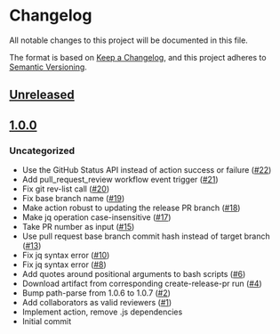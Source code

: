 # Changelog
All notable changes to this project will be documented in this file.

The format is based on [Keep a Changelog](https://keepachangelog.com/en/1.0.0/),
and this project adheres to [Semantic Versioning](https://semver.org/spec/v2.0.0.html).

## [Unreleased]

## [1.0.0]
### Uncategorized
- Use the GitHub Status API instead of action success or failure ([#22](https://github.com/MetaMask/action-require-additional-reviewer/pull/22))
- Add pull_request_review workflow event trigger ([#21](https://github.com/MetaMask/action-require-additional-reviewer/pull/21))
- Fix git rev-list call ([#20](https://github.com/MetaMask/action-require-additional-reviewer/pull/20))
- Fix base branch name ([#19](https://github.com/MetaMask/action-require-additional-reviewer/pull/19))
- Make action robust to updating the release PR branch ([#18](https://github.com/MetaMask/action-require-additional-reviewer/pull/18))
- Make jq operation case-insensitive ([#17](https://github.com/MetaMask/action-require-additional-reviewer/pull/17))
- Take PR number as input ([#15](https://github.com/MetaMask/action-require-additional-reviewer/pull/15))
- Use pull request base branch commit hash instead of target branch ([#13](https://github.com/MetaMask/action-require-additional-reviewer/pull/13))
- Fix jq syntax error ([#10](https://github.com/MetaMask/action-require-additional-reviewer/pull/10))
- Fix jq syntax error ([#8](https://github.com/MetaMask/action-require-additional-reviewer/pull/8))
- Add quotes around positional arguments to bash scripts ([#6](https://github.com/MetaMask/action-require-additional-reviewer/pull/6))
- Download artifact from corresponding create-release-pr run ([#4](https://github.com/MetaMask/action-require-additional-reviewer/pull/4))
- Bump path-parse from 1.0.6 to 1.0.7 ([#2](https://github.com/MetaMask/action-require-additional-reviewer/pull/2))
- Add collaborators as valid reviewers ([#1](https://github.com/MetaMask/action-require-additional-reviewer/pull/1))
- Implement action, remove .js dependencies
- Initial commit

[Unreleased]: https://github.com/MetaMask/action-require-additional-reviewer/compare/v1.0.0...HEAD
[1.0.0]: https://github.com/MetaMask/action-require-additional-reviewer/releases/tag/v1.0.0
